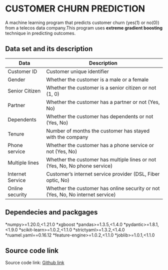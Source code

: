 # CUSTOMER CHURN PREDICTION  

A machine learning program that predicts customer churn (yes(1) or no(0)) from a telecos data company.This program uses **extreme gradient boosting** technique in predicting outcomes.  

## Data set and its description  

| Data             | Description                                                                    |
|------------------|--------------------------------------------------------------------------------|
| Customer ID      | Customer unique identifier                                                     |
| Gender           | Whether the customer is a male or a female                                     |
| Senior Citizen   | Whether the customer is a senior citizen or not (1, 0)                         |
| Partner          | Whether the customer has a partner or not (Yes, No)                            |
| Dependents       | Whether the customer has dependents or not (Yes, No)                           |
| Tenure           | Number of months the customer has stayed with the company                      |
| Phone service    | Whether the customer has a phone service or not (Yes, No)                      |
| Multiple lines   | Whether the customer has multiple lines or not (Yes, No, No phone service)     |
| Internet Service | Customer’s internet service provider (DSL, Fiber optic, No)                    |
| Online security  | Whether the customer has online security or not (Yes, No, No internet service) |

## Dependecies and packgages  

*numpy>=1.20.0,<1.21.0
*xgboost
*pandas>=1.3.5,<1.4.0
*pydantic>=1.8.1,<1.9.0
*scikit-learn>=1.0.2,<1.1.0
*strictyaml>=1.3.2,<1.4.0
*ruamel.yaml==0.16.12
*feature-engine>=1.0.2,<1.1.0
*joblib>=1.0.1,<1.1.0

## Source code link  

Source code link:
[Github link](https://github.com/chibuikeeugene/customer_churn_prediction.git)